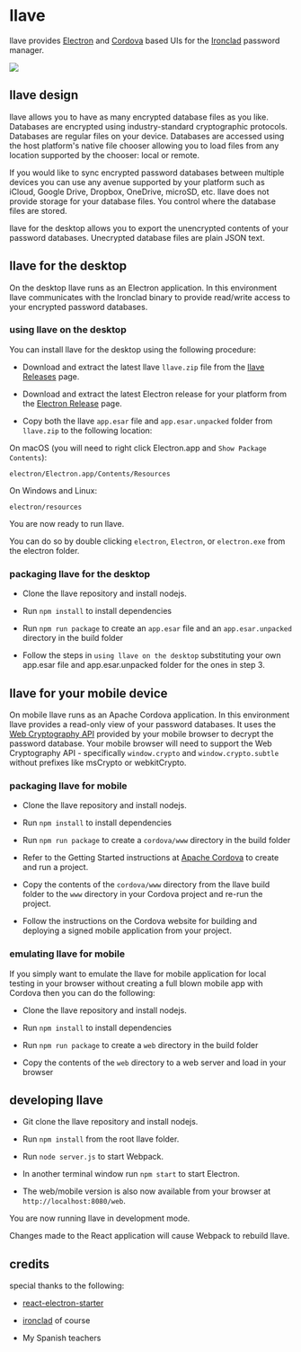 # llave

llave provides [Electron](https://electron.atom.io/) and [Cordova](https://cordova.apache.org/) 
based UIs for the [Ironclad](https://github.com/dmulholland/ironclad) password manager.

<img src="https://raw.github.com/rwynn/llave/master/screens/entries.png"/>

## llave design

llave allows you to have as many encrypted database files as you like.  Databases are encrypted using industry-standard
cryptographic protocols.  Databases are regular files on your device.  Databases are accessed using the 
host platform's native file chooser allowing you to load files from any location supported by the chooser: local or remote.

If you would like to sync encrypted password databases between multiple devices you can use any avenue supported by your platform such
as iCloud, Google Drive, Dropbox, OneDrive, microSD, etc. llave does not provide storage for your database files. You control where the database files
are stored.  

llave for the desktop allows you to export the unencrypted contents of your password databases. Unecrypted database files
are plain JSON text.  

## llave for the desktop

On the desktop llave runs as an Electron application.  In this environment llave communicates with the Ironclad binary to
provide read/write access to your encrypted password databases.  

### using llave on the desktop

You can install llave for the desktop using the following procedure:

* Download and extract the latest llave `llave.zip` file from the [llave Releases](https://github.com/rwynn/llave/releases) page.

* Download and extract the latest Electron release for your platform from the [Electron Release](https://github.com/electron/electron/releases) page.

* Copy both the llave `app.esar` file and `app.esar.unpacked` folder from `llave.zip` to the following location:

On macOS (you will need to right click Electron.app and `Show Package Contents`):

    electron/Electron.app/Contents/Resources

On Windows and Linux:

    electron/resources
    
You are now ready to run llave.

You can do so by double clicking `electron`, `Electron`, or `electron.exe` from the electron folder.

### packaging llave for the desktop

* Clone the llave repository and install nodejs.

* Run `npm install` to install dependencies

* Run `npm run package` to create an `app.esar` file and an `app.esar.unpacked` directory in the build folder

* Follow the steps in `using llave on the desktop` substituting your own app.esar file and app.esar.unpacked folder for the ones in step 3. 

## llave for your mobile device

On mobile llave runs as an Apache Cordova application.  In this environment llave provides a read-only view of your
password databases.  It uses the [Web Cryptography API](https://www.w3.org/TR/WebCryptoAPI/) provided by your mobile
browser to decrypt the password database. Your mobile browser will need to support the Web Cryptography API - 
specifically `window.crypto` and `window.crypto.subtle` without prefixes like msCrypto or webkitCrypto.

### packaging llave for mobile

* Clone the llave repository and install nodejs.

* Run `npm install` to install dependencies

* Run `npm run package` to create a `cordova/www` directory in the build folder

* Refer to the Getting Started instructions at [Apache Cordova](https://cordova.apache.org/) to create and run a project.

* Copy the contents of the `cordova/www` directory from the llave build folder to the `www` directory in your Cordova project and re-run the project.

* Follow the instructions on the Cordova website for building and deploying a signed mobile application from your project.

### emulating llave for mobile

If you simply want to emulate the llave for mobile application for local testing in your browser 
without creating a full blown mobile app with Cordova then you can do the following:

* Clone the llave repository and install nodejs.

* Run `npm install` to install dependencies

* Run `npm run package` to create a `web` directory in the build folder

* Copy the contents of the `web` directory to a web server and load in your browser

## developing llave

* Git clone the llave repository and install nodejs.

* Run `npm install` from the root llave folder.

* Run `node server.js` to start Webpack.

* In another terminal window run `npm start` to start Electron.

* The web/mobile version is also now available from your browser at `http://localhost:8080/web`.

You are now running llave in development mode.

Changes made to the React application will cause Webpack to rebuild llave.

## credits

special thanks to the following:

* [react-electron-starter](https://github.com/alanbsmith/react-electron-starter)

* [ironclad](https://github.com/dmulholland/ironclad) of course

* My Spanish teachers

